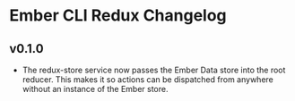 # Ember CLI Redux Changelog

## v0.1.0

* The redux-store service now passes the Ember Data store into the root reducer. This makes it so actions can be dispatched from anywhere without an instance of the Ember store.
